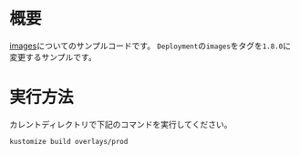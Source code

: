 # 概要

[images](https://kubectl.docs.kubernetes.io/references/kustomize/images/)についてのサンプルコードです。
`Deployment`の`images`をタグを`1.8.0`に変更するサンプルです。

# 実行方法

カレントディレクトリで下記のコマンドを実行してください。

```sh
kustomize build overlays/prod
```
